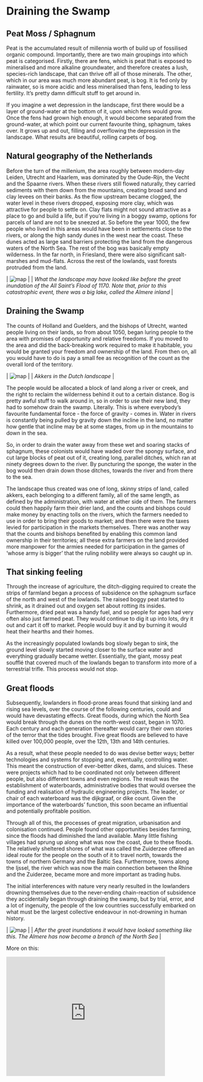 # Draining the Swamp

## Peat Moss / Sphagnum

Peat is the accumulated result of millennia worth of build up of fossilised organic compound. Importantly, there are two main groupings into which peat is categorised. Firstly, there are fens, which is peat that is exposed to mineralised and more alkaline groundwater, and therefore creates a lush, species-rich landscape, that can thrive off all of those minerals. The other, which in our area was much more abundant peat, is bog. It is fed only by rainwater, so is more acidic and less mineralised than fens, leading to less fertility. It’s pretty damn difficult stuff to get around in.

If you imagine a wet depression in the landscape, first there would be a layer of ground-water at the bottom of it, upon which fens would grow. Once the fens had grown high enough, it would become separated from the ground-water, at which point our current favourite thing, sphagnum, takes over. It grows up and out, filling and overflowing the depression in the landscape. What results are beautiful, rolling carpets of bog.

## Natural geography of the Netherlands

Before the turn of the millenium, the area roughly between modern-day Leiden, Utrecht and Haarlem, was dominated by the Oude-Rijn, the Vecht and the Spaarne rivers. When these rivers still flowed naturally, they carried sediments with them down from the mountains, creating broad sand and clay levees on their banks. As the flow upstream became clogged, the water level in these rivers dropped, exposing more clay, which was attractive for people to settle on. Clay flats might not sound attractive as a place to go and build a life, but if you’re living in a boggy swamp, options for parcels of land are not to be sneezed at. So before the year 1000, the few people who lived in this areas would have been in settlements close to the rivers, or along the high sandy dunes in the west near the coast. These dunes acted as large sand barriers protecting the land from the dangerous waters of the North Sea. The rest of the bog was basically empty wilderness. In the far north, in Friesland, there were also significant salt-marshes and mud-flats. Across the rest of the lowlands, vast forests protruded from the land.

| ![map](images/nlgeo.jpg) |
| *What the landscape may have looked like before the great inundation of the All Saint’s Flood of 1170. Note that, prior to this catastrophic event, there was a big lake, called the Almere inland* |

## Draining the Swamp

The counts of Holland and Guelders, and the bishops of Utrecht, wanted people living on their lands, so from about 1050, began luring people to the area with promises of opportunity and relative freedoms. If you moved to the area and did the back-breaking work required to make it habitable, you would be granted your freedom and ownership of the land. From then on, all you would have to do is pay a small fee as recognition of the count as the overall lord of the territory.

| ![map](images/akkers.jpg) |
| *Akkers in the Dutch landscape* |

The people would be allocated a block of land along a river or creek, and the right to reclaim the wilderness behind it out to a certain distance.  Bog is pretty awful stuff to walk around in, so in order to use their new land, they had to somehow drain the swamp. Literally. This is where everybody’s favourite fundamental force - the force of gravity - comes in. Water in rivers is constantly being pulled by gravity down the incline in the land, no matter how gentle that incline may be at some stages, from up in the mountains to down in the sea.

So, in order to drain the water away from these wet and soaring stacks of sphagnum, these colonists would have waded over the spongy surface, and cut large blocks of peat out of it, creating long, parallel ditches, which ran at ninety degrees down to the river. By puncturing the sponge, the water in the bog would then drain down those ditches, towards the river and from there to the sea.

The landscape thus created was one of long, skinny strips of land, called akkers, each belonging to a different family, all of the same length, as defined by the administration, with water at either side of them. The farmers could then happily farm their drier land, and the counts and bishops could make money by enacting tolls on the rivers, which the farmers needed to use in order to bring their goods to market; and then there were the taxes levied for participation in the markets themselves. There was another way that the counts and bishops benefited by enabling this common land ownership in their territories; all these extra farmers on the land provided more manpower for the armies needed for participation in the games of ‘whose army is bigger’ that the ruling nobility were always so caught up in.

## That sinking feeling

Through the increase of agriculture, the ditch-digging required to create the strips of farmland began a process of subsidence on the sphagnum surface of the north and west of the lowlands. The raised boggy peat started to shrink, as it drained out and oxygen set about rotting its insides. Furthermore, dried peat was a handy fuel, and so people for ages had very often also just farmed peat. They would continue to dig it up into lots, dry it out and cart it off to market. People would buy it and by burning it would heat their hearths and their homes.

As the increasingly populated lowlands bog slowly began to sink, the ground level slowly started moving closer to the surface water and everything gradually became wetter. Essentially, the giant, mossy peat soufflé that covered much of the lowlands began to transform into more of a terrestrial trifle. This process would not stop.

## Great floods

Subsequently, lowlanders in flood-prone areas found that sinking land and rising sea levels, over the course of the following centuries, could and would have devastating effects. Great floods, during which the North Sea would break through the dunes on the north-west coast, began in 1070. Each century and each generation thereafter would carry their own stories of the terror that the tides brought.  Five great floods are believed to have killed over 100,000 people, over the 12th, 13th and 14th centuries.

As a result, what these people needed to do was devise better ways; better technologies and systems for stopping and, eventually, controlling water. This meant the construction of ever-better dikes, dams, and sluices. These were projects which had to be coordinated not only between different people, but also different towns and even regions. The result was the establishment of waterboards, administrative bodies that would oversee the funding and realisation of hydraulic engineering projects. The leader, or chair of each waterboard was the dijkgraaf, or dike count. Given the importance of the waterboards’ function, this soon became an influential and potentially profitable position.

Through all of this, the processes of great migration, urbanisation and colonisation continued. People found other opportunities besides farming, since the floods had diminished the land available. Many little fishing villages had sprung up along what was now the coast, due to these floods. The relatively sheltered shores of what was called the Zuiderzee offered an ideal route for the people on the south of it to travel north, towards the towns of northern Germany and the Baltic Sea. Furthermore, towns along the Ijssel, the river which was now the main connection between the Rhine and the Zuiderzee, became more and more important as trading hubs.

The initial interferences with nature very nearly resulted in the lowlanders drowning themselves due to the never-ending chain-reaction of subsidence they accidentally began through draining the swamp, but by trial, error, and a lot of ingenuity, the people of the low countries successfully embarked on what must be the largest collective endeavour in not-drowning in human history.

| ![map](images/fllods.jpg) |
| *After the great inundations it would have looked something like this. The Almere has now become a branch of the North Sea* |

More on this:

<iframe width="420" height="315" src="https://www.youtube.com/watch?v=jU4RlNbqDsc" frameborder="0" allowfullscreen></iframe>
